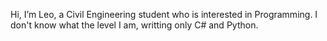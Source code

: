 Hi, I’m Leo, a Civil Engineering student who is interested in Programming. I don't know what the level I am, writting only C# and Python.   
<!---
Leopuss/Leopuss is a ✨ special ✨ repository because its `README.md` (this file) appears on your GitHub profile.
You can click the Preview link to take a look at your changes.
--->
